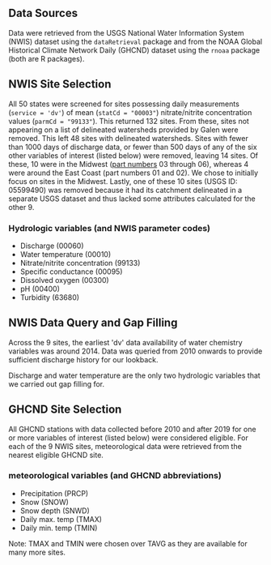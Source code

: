 ## Data Sources 

Data were retrieved from the USGS National Water Information System (NWIS) dataset using the `dataRetrieval` package and from the NOAA Global Historical Climate Network Daily (GHCND) dataset using the `rnoaa` package (both are R packages).

## NWIS Site Selection

All 50 states were screened for sites possessing daily measurements (`service = 'dv'`) of mean (`statCd = "00003"`) nitrate/nitrite concentration values (`parmCd = "99133"`). This returned 132 sites. From these, sites not appearing on a list of delineated watersheds provided by Galen were removed. This left 48 sites with delineated watersheds. Sites with fewer than 1000 days of discharge data, or fewer than 500 days of any of the six other variables of interest (listed below) were removed, leaving 14 sites. Of these, 10 were in the Midwest ([part numbers](https://help.waterdata.usgs.gov/faq/sites/do-station-numbers-have-any-particular-meaning) 03 through 06), whereas 4 were around the East Coast (part numbers 01 and 02). We chose to initially focus on sites in the Midwest. Lastly, one of these 10 sites (USGS ID: 05599490) was removed because it had its catchment delineated in a separate USGS dataset and thus lacked some attributes calculated for the other 9.

### Hydrologic variables (and NWIS parameter codes)

- Discharge (00060)
- Water temperature (00010)
- Nitrate/nitrite concentration (99133)
- Specific conductance (00095)
- Dissolved oxygen (00300)
- pH (00400)
- Turbidity (63680)

## NWIS Data Query and Gap Filling

Across the 9 sites, the earliest 'dv' data availability of water chemistry variables was around 2014. Data was queried from 2010 onwards to provide sufficient discharge history for our lookback.

Discharge and water temperature are the only two hydrologic variables that we carried out gap filling for.

## GHCND Site Selection

All GHCND stations with data collected before 2010 and after 2019 for one or more variables of interest (listed below) were considered eligible. For each of the 9 NWIS sites, meteorological data were retrieved from the nearest eligible GHCND site.

### meteorological variables (and GHCND abbreviations)

- Precipitation (PRCP)
- Snow (SNOW)
- Snow depth (SNWD)
- Daily max. temp (TMAX)
- Daily min. temp (TMIN)

Note: TMAX and TMIN were chosen over TAVG as they are available for many more sites.
